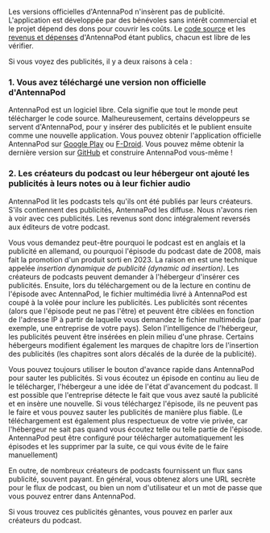 Les versions officielles d'AntennaPod n'insèrent pas de publicité. L'application est développée par des bénévoles sans intérêt commercial et le projet dépend des dons pour couvrir les coûts. Le [code source](https://github.com/AntennaPod/AntennaPod) et les [revenus et dépenses](https://opencollective.com/antennapod#category-BUDGET) d'AntennaPod étant publics, chacun est libre de les vérifier.

Si vous voyez des publicités, il y a deux raisons à cela :

### 1. Vous avez téléchargé une version non officielle d'AntennaPod

AntennaPod est un logiciel libre. Cela signifie que tout le monde peut télécharger le code source. Malheureusement, certains développeurs se servent d'AntennaPod, pour y insérer des publicités et le publient ensuite comme une nouvelle application. Vous pouvez obtenir l'application officielle AntennaPod sur [Google Play](https://play.google.com/store/apps/details?id=de.danoeh.antennapod) ou [F-Droid](https://f-droid.org/packages/de.danoeh.antennapod/). Vous pouvez même obtenir la dernière version sur [GitHub](https://github.com/AntennaPod/AntennaPod/) et construire AntennaPod vous-même !

### 2. Les créateurs du podcast ou leur hébergeur ont ajouté les publicités à leurs notes ou à leur fichier audio

AntennaPod lit les podcasts tels qu'ils ont été publiés par leurs créateurs. S'ils contiennent des publicités, AntennaPod les diffuse. Nous n'avons rien à voir avec ces publicités. Les revenus sont donc intégralement reversés aux éditeurs de votre podcast.

Vous vous demandez peut-être pourquoi le podcast est en anglais et la publicité en allemand, ou pourquoi l'épisode du podcast date de 2008, mais fait la promotion d'un produit sorti en 2023. La raison en est une technique appelée *insertion dynamique de publicité (dynamic ad insertion)*. Les créateurs de podcasts peuvent demander à l'hébergeur d'insérer ces publicités. Ensuite, lors du téléchargement ou de la lecture en continu de l'épisode avec AntennaPod, le fichier multimédia livré à AntennaPod est coupé à la volée pour inclure les publicités. Les publicités sont récentes (alors que l'épisode peut ne pas l'être) et peuvent être ciblées en fonction de l'adresse IP à partir de laquelle vous demandez le fichier multimédia (par exemple, une entreprise de votre pays). Selon l'intelligence de l'hébergeur, les publicités peuvent être insérées en plein milieu d'une phrase. Certains hébergeurs modifient également les marques de chapitre lors de l'insertion des publicités (les chapitres sont alors décalés de la durée de la publicité).

Vous pouvez toujours utiliser le bouton d'avance rapide dans AntennaPod pour sauter les publicités. Si vous écoutez un épisode en continu au lieu de le télécharger, l'hébergeur a une idée de l'état d'avancement du podcast. Il est possible que l'entreprise détecte le fait que vous avez sauté la publicité et en insère une nouvelle. Si vous téléchargez l'épisode, ils ne peuvent pas le faire et vous pouvez sauter les publicités de manière plus fiable. (Le téléchargement est également plus respectueux de votre vie privée, car l'hébergeur ne sait pas quand vous écoutez telle ou telle partie de l'épisode. AntennaPod peut être configuré pour télécharger automatiquement les épisodes et les supprimer par la suite, ce qui vous évite de le faire manuellement)

En outre, de nombreux créateurs de podcasts fournissent un flux sans publicité, souvent payant. En général, vous obtenez alors une URL secrète pour le flux de podcast, ou bien un nom d'utilisateur et un mot de passe que vous pouvez entrer dans AntennaPod.

Si vous trouvez ces publicités gênantes, vous pouvez en parler aux créateurs du podcast.
